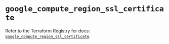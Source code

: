# `google_compute_region_ssl_certificate`

Refer to the Terraform Registry for docs: [`google_compute_region_ssl_certificate`](https://registry.terraform.io/providers/hashicorp/google/6.11.2/docs/resources/compute_region_ssl_certificate).
